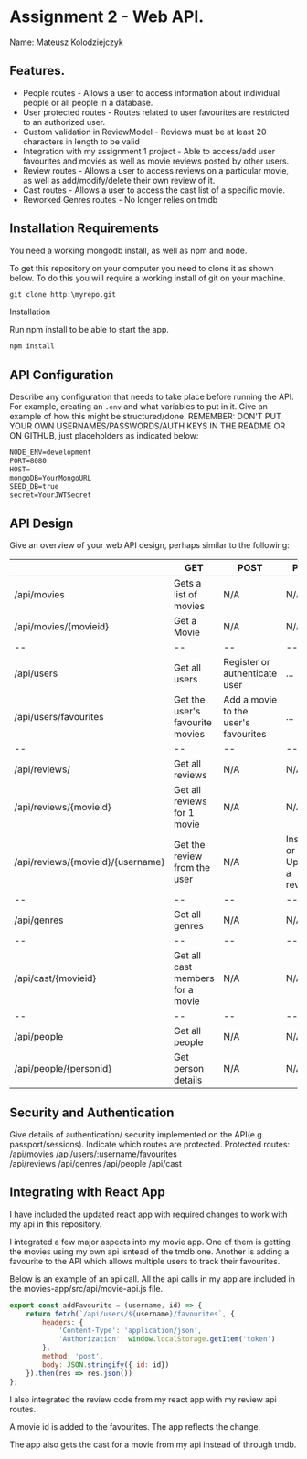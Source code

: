 # Assignment 2 - Web API.

Name: Mateusz Kolodziejczyk

## Features.
 
 + People routes - Allows a user to access information about individual people or all people in a database.
 + User protected routes - Routes related to user favourites are restricted to an authorized user.
 + Custom validation in ReviewModel - Reviews must be at least 20 characters in length to be valid
 + Integration with my assignment 1 project - Able to access/add user favourites and movies as well as movie reviews posted by other users.
 + Review routes - Allows a user to access reviews on a particular movie, as well as add/modify/delete their own review of it.
 + Cast routes - Allows a user to access the cast list of a specific movie.
 + Reworked Genres routes - No longer relies on tmdb

## Installation Requirements

You need a working mongodb install, as well as npm and node.

To get this repository on your computer you need to clone it as shown below. To do this you will require a working install of git on your machine.

```bat
git clone http:\myrepo.git
```

Installation

Run npm install to be able to start the app.
```bat
npm install
```

## API Configuration
Describe any configuration that needs to take place before running the API. For example, creating an ``.env`` and what variables to put in it. Give an example of how this might be structured/done.
REMEMBER: DON'T PUT YOUR OWN USERNAMES/PASSWORDS/AUTH KEYS IN THE README OR ON GITHUB, just placeholders as indicated below:

```bat
NODE_ENV=development
PORT=8080
HOST=
mongoDB=YourMongoURL
SEED_DB=true
secret=YourJWTSecret
```


## API Design
Give an overview of your web API design, perhaps similar to the following: 

|  |  GET | POST | PUT | DELETE
| -- | -- | -- | -- | -- 
| /api/movies |Gets a list of movies | N/A | N/A |
| /api/movies/{movieid} | Get a Movie | N/A | N/A | N/A
| -- | -- | -- | -- | -- 
| /api/users | Get all users | Register or authenticate user | ... | ...
| /api/users/favourites | Get the user's favourite movies | Add a movie to the user's favourites | ... | ...
| -- | -- | -- | -- | --
| /api/reviews/ | Get all reviews | N/A | N/A | N/A
| /api/reviews/{movieid} | Get all reviews for 1 movie | N/A | N/A | N/A
| /api/reviews/{movieid}/{username} | Get the review from the user | N/A | Insert or Update a review. | Delete a review
| -- | -- | -- | -- | --
| /api/genres | Get all genres | N/A | N/A | N/A
| -- | -- | -- | -- | --
| /api/cast/{movieid} | Get all cast members for a movie | N/A | N/A | N/A
| -- | -- | -- | -- | --
| /api/people | Get all people | N/A | N/A | N/A
| /api/people/{personid} | Get person details | N/A | N/A | N/A
## Security and Authentication
Give details of authentication/ security implemented on the API(e.g. passport/sessions). Indicate which routes are protected.
Protected routes:
    /api/movies 
    /api/users/:username/favourites  
    /api/reviews 
    /api/genres
    /api/people
    /api/cast

## Integrating with React App

I have included the updated react app with required changes to work with my api in this repository.

I integrated a few major aspects into my movie app. One of them is getting the movies using my own api isntead of the tmdb one. Another is adding a favourite to the API which allows multiple users to track their favourites.

Below is an example of an api call. All the api calls in my app are included in the movies-app/src/api/movie-api.js file.
~~~Javascript
export const addFavourite = (username, id) => {
    return fetch(`/api/users/${username}/favourites`, {
        headers: {
            'Content-Type': 'application/json',
            'Authorization': window.localStorage.getItem('token')
        },
        method: 'post',
        body: JSON.stringify({ id: id})
    }).then(res => res.json())
};
~~~

I also integrated the review code from my react app with my review api routes.

A movie id is added to the favourites. The app reflects the change.

The app also gets the cast for a movie from my api instead of through tmdb.
